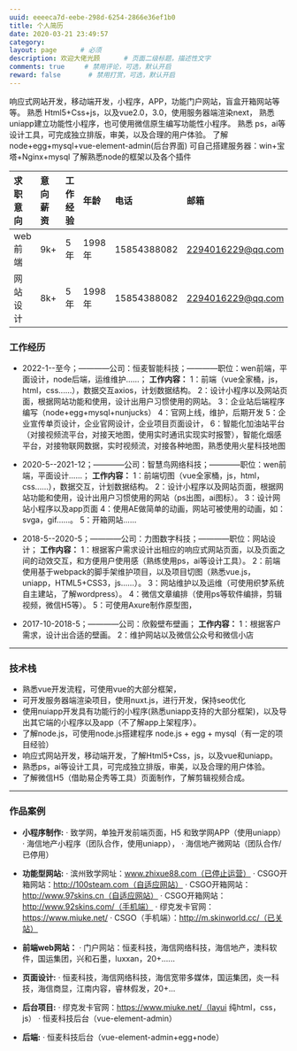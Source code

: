 ```yaml
---
uuid: eeeeca7d-eebe-298d-6254-2866e36ef1b0
title: 个人简历
date: 2020-03-21 23:49:57
category: 
layout: page      # 必须
description: 欢迎大佬光顾      # 页面二级标题，描述性文字
comments: true     # 禁用评论，可选，默认开启
reward: false       # 禁用打赏，可选，默认开启
---
```


响应式网站开发，移动端开发，小程序，APP，功能门户网站，盲盒开箱网站等等。
熟悉 Html5+Css+js，以及vue2.0，3.0，使用服务器端渲染next，
熟悉 uniapp建立功能性小程序，也可使用微信原生编写功能性小程序。
熟悉 ps，ai等设计工具，可完成独立排版，审美，以及合理的用户体验。
了解 node+egg+mysql+vue-element-admin(后台界面)
可自己搭建服务器：win+宝塔+Nginx+mysql
了解熟悉node的框架以及各个插件

| 求职意向 | 意向薪资 | 工作经验 | 年龄 | 电话 | 邮箱 |
| :-----| :---- | :---- | :-----| :---- | :---- |
| web前端 | 9k+ | 5年 | 1998年 | 15854388082 | 2294016229@qq.com |
| 网站设计 | 8k+ | 5年 | 1998年 | 15854388082 | 2294016229@qq.com |

### 工作经历
* 2022-1--至今；————公司：恒麦智能科技；————职位：wen前端，平面设计，node后端，运维维护......；
  <b>工作内容：</b>
  1：前端（vue全家桶，js，html，css......），数据交互axios，计划数据结构。
  2：设计小程序以及网站页面，根据网站功能和使用，设计出用户习惯使用的网站。
  3：企业站后端程序编写（node+egg+mysql+nunjucks）
  4：官网上线，维护，后期开发
  5：企业宣传单页设计，企业官网设计，企业项目页面设计，
  6：智能化加油站平台（对接视频流平台，对接天地图，使用实时通讯实现实时报警），智能化烟感平台，对接物联网数据，实时视频流，对接各种地图，熟悉使用火星科技地图
  
* 2020-5--2021-12；————公司：智慧鸟网络科技；————职位：wen前端，平面设计......；
  <b>工作内容：</b>
  1：前端切图（vue全家桶，js，html，css......），数据交互，计划数据结构。
  2：设计小程序以及网站页面，根据网站功能和使用，设计出用户习惯使用的网站（ps出图，ai图标）。
  3：设计网站小程序以及app页面
  4：使用AE做简单的动画，网站可被使用的动画，如：svga，gif......。
  5：开箱网站......
  
* 2018-5--2020-5；————公司：力图数字科技；————职位：网站设计；
  <b>工作内容：</b>
  1：根据客户需求设计出相应的响应式网站页面，以及页面之间的动效交互，和方便用户使用感（熟练使用ps，ai等设计工具）。
  2：前端使用基于webpack的脚手架维护项目，以及项目切图（熟悉vue.js，uniapp，HTML5+CSS3，js......）。
  3：网站维护以及运维（可使用织梦系统自主建站，了解wordpress）。
  4：微信文章编排（使用ps等软件编排，剪辑视频，微信H5等）。
  5：可使用Axure制作原型图，

* 2017-10-2018-5；————公司：欣毅壁布壁画；
  <b>工作内容：</b>
  1：根据客户需求，设计出合适的壁画。
  2：维护网站以及微信公众号和微信小店

---------

### 技术栈
* 熟悉vue开发流程，可使用vue的大部分框架，
* 可开发服务器端渲染项目，使用nuxt.js，进行开发，保持seo优化
* 使用nuiapp开发具有功能行的小程序(熟悉uniapp支持的大部分框架)，以及导出其它端的小程序以及app（不了解app上架程序）。
* 了解node.js，可使用node.js搭建程序 node.js + egg + mysql（有一定的项目经验）
* 响应式网站开发，移动端开发，了解Html5+Css，js，以及vue和uniapp。
* 熟悉ps，ai等设计工具，可完成独立排版，审美，以及合理的用户体验。
* 了解微信H5（借助易企秀等工具）页面制作，了解剪辑视频合成。

---------

### 作品案例
* <b>小程序制作:</b>
  · 致学网，单独开发前端页面，H5 和致学网APP（使用uniapp）
  ·	海信地产小程序（团队合作，使用uniapp），
  · 海信地产微网站（团队合作/已停用）
  
* <b>功能型网站:</b>
  ·	滨州致学网址：www.zhixue88.com（已停止运营）
  · CSGO开箱网站：http://100steam.com（自适应网站）
  · CSGO开箱网站：http://www.97skins.cn（自适应网站）
  · CSGO开箱网站：http://www.92skins.com/（手机端）
  · 缪克发卡官网：https://www.miuke.net/
  · CSGO（手机端）：http://m.skinworld.cc/（已关站）
 
  
* <b>前端web网站：</b>
  ·	门户网站：恒麦科技，海信网络科技，海信地产，澳科软件，国运集团，兴和石墨，luxxan，20+......

* <b>页面设计:</b>
  ·	恒麦科技，海信网络科技，海信宽带多媒体，国运集团，炎一科技，海信商显，江南内容，睿林假发，20+...

* <b>后台项目:</b>
  · 缪克发卡官网：https://www.miuke.net/（layui 纯html，css，js）
  · 恒麦科技后台（vue-element-admin）
  
* <b>后端:</b>
  · 恒麦科技后台（vue-element-admin+egg+node）
